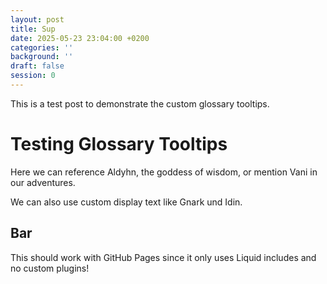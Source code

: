```yaml
---
layout: post
title: Sup
date: 2025-05-23 23:04:00 +0200
categories: ''
background: ''
draft: false
session: 0
---
```


This is a test post to demonstrate the custom glossary tooltips.

# Testing Glossary Tooltips

Here we can reference Aldyhn, the goddess of wisdom, or mention Vani in our adventures.

We can also use custom display text like Gnark und Idin.

## Bar

This should work with GitHub Pages since it only uses Liquid includes and no custom plugins!
